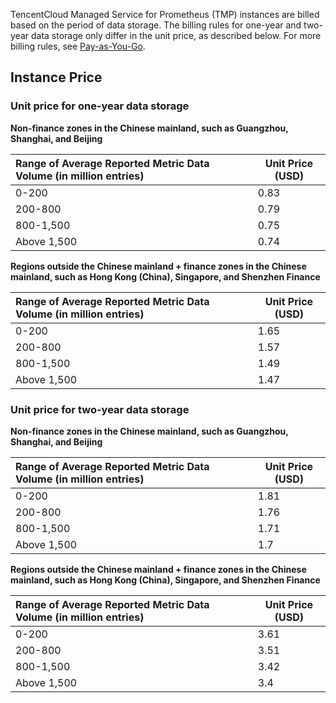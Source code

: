 TencentCloud Managed Service for Prometheus (TMP) instances are billed based on the period of data storage. The billing rules for one-year and two-year data storage only differ in the unit price, as described below. For more billing rules, see [Pay-as-You-Go](https://intl.cloud.tencent.com/document/product/1116/43156).

## Instance Price

### Unit price for one-year data storage

**Non-finance zones in the Chinese mainland, such as Guangzhou, Shanghai, and Beijing**

| Range of Average Reported Metric Data Volume (in million entries) | Unit Price (USD) |
| :------------------------- | ---- |
| 0-200                      | 0.83 |
| 200-800                    | 0.79      |
| 800-1,500                   | 0.75      |
| Above 1,500                   | 0.74    |


**Regions outside the Chinese mainland + finance zones in the Chinese mainland, such as Hong Kong (China), Singapore, and Shenzhen Finance**

| Range of Average Reported Metric Data Volume (in million entries) | Unit Price (USD) |
| :------------------------- | ---- |
| 0-200                      | 1.65 |
| 200-800                    | 1.57 |
| 800-1,500                   | 1.49 |
| Above 1,500                   | 1.47|


### Unit price for two-year data storage

**Non-finance zones in the Chinese mainland, such as Guangzhou, Shanghai, and Beijing**

| Range of Average Reported Metric Data Volume (in million entries) | Unit Price (USD) |
| :------------------------- | ---- |
| 0-200                      | 1.81 |
| 200-800                    | 1.76 |
| 800-1,500                   | 1.71 |
| Above 1,500                   | 1.7 |

**Regions outside the Chinese mainland + finance zones in the Chinese mainland, such as Hong Kong (China), Singapore, and Shenzhen Finance**

| Range of Average Reported Metric Data Volume (in million entries) | Unit Price (USD) |
| :------------------------- | ---- |
| 0-200                      | 3.61 |
| 200-800                    | 3.51 |
| 800-1,500                   | 3.42 |
| Above 1,500                | 3.4 |
